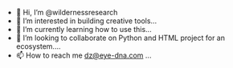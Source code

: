 - 👋 Hi, I’m @wildernessresearch
- 👀 I’m interested in building creative tools...
- 🌱 I’m currently learning how to use this...
- 💞️ I’m looking to collaborate on Python and HTML project for an ecosystem....
- 📫 How to reach me dz@eye-dna.com  ...

<!---
wildernessresearch/wildernessresearch is a ✨ special ✨ repository because its `README.md` (this file) appears on your GitHub profile.
You can click the Preview link to take a look at your changes.
--->
